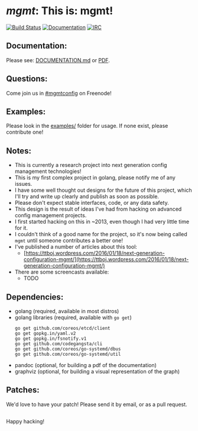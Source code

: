 # *mgmt*: This is: mgmt!

[![Build Status](https://secure.travis-ci.org/purpleidea/mgmt.png)](http://travis-ci.org/purpleidea/mgmt)
[![Documentation](https://img.shields.io/docs/markdown.png)](DOCUMENTATION.md)
[![IRC](https://img.shields.io/irc/%23mgmtconfig.png)](https://webchat.freenode.net/?channels=#mgmtconfig)

## Documentation:
Please see: [DOCUMENTATION.md](DOCUMENTATION.md) or [PDF](https://pdfdoc-purpleidea.rhcloud.com/pdf/https://github.com/purpleidea/mgmt/blob/master/DOCUMENTATION.md).

## Questions:
Come join us in [#mgmtconfig](https://webchat.freenode.net/?channels=#mgmtconfig) on Freenode!

## Examples:
Please look in the [examples/](examples/) folder for usage. If none exist, please contribute one!

## Notes:
* This is currently a research project into next generation config management technologies!
* This is my first complex project in golang, please notify me of any issues.
* I have some well thought out designs for the future of this project, which I'll try and write up clearly and publish as soon as possible.
* Please don't expect stable interfaces, code, or any data safety.
* This design is the result of ideas I've had from hacking on advanced config management projects.
* I first started hacking on this in ~2013, even though I had very little time for it.
* I couldn't think of a good name for the project, so it's now being called `mgmt` until someone contributes a better one!
* I've published a number of articles about this tool:
  * [https://ttboj.wordpress.com/2016/01/18/next-generation-configuration-mgmt/](https://ttboj.wordpress.com/2016/01/18/next-generation-configuration-mgmt/)
* There are some screencasts available:
  * TODO

## Dependencies:
* golang (required, available in most distros)
* golang libraries (required, available with `go get`)
  ```
  go get github.com/coreos/etcd/client
  go get gopkg.in/yaml.v2
  go get gopkg.in/fsnotify.v1
  go get github.com/codegangsta/cli
  go get github.com/coreos/go-systemd/dbus
  go get github.com/coreos/go-systemd/util
  ```
* pandoc (optional, for building a pdf of the documentation)
* graphviz (optional, for building a visual representation of the graph)

## Patches:
We'd love to have your patch! Please send it by email, or as a pull request.

##

Happy hacking!
